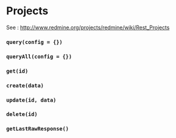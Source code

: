 # Projects

See : http://www.redmine.org/projects/redmine/wiki/Rest_Projects

### `query(config = {})`


### `queryAll(config = {})`


### `get(id)`


### `create(data)`


### `update(id, data)`


### `delete(id)`


### `getLastRawResponse()`
